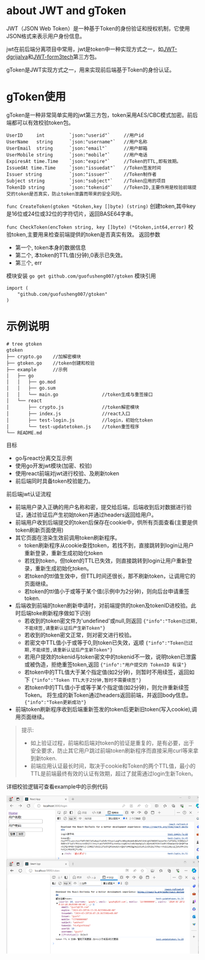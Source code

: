 
# about JWT and gToken
JWT（JSON Web Token）是一种基于Token的身份验证和授权机制，它使用JSON格式来表示用户身份信息。

jwt在前后端分离项目中常用，jwt是token中一种实现方式之一，如[JWT-dgrijalva](https://pkg.go.dev/github.com/dgrijalva/jwt-go)和[JWT-form3tech](https://pkg.go.dev/github.com/form3tech-oss/jwt-go@v3.2.5+incompatible#section-documentation)第三方包。


gToken是JWT实现方式之一，用来实现前后端基于Token的身份认证。

# gToken使用
gToken是一种非常简单实用的jwt第三方包，token采用AES/CBC模式加密。前后端都可以有效校验token包。
```text
UserID     int         `json:"userid"`     //用户id
UserName   string      `json:"username"`   //用户名称
UserEmail  string      `json:"email"`      //用户邮箱
UserMobile string      `json:"mobile"`     //用户电话
ExpiresAt time.Time    `json:"expire"`     //Token的TTL,即有效期。
IssuedAt time.Time     `json:"issuedat"`   //Token签发时间
Issuer string          `json:"issuer"`     //Token制作者
Subject string         `json:"subject"`    //Token应用的项目
TokenID string         `json:"tokenid"`    //TokenID,主要作用是校验前端提交的token是否真实，防止token泄露而带来的安全风险。
```

`func CreateToken(gtoken *Gtoken,key []byte) (string)`
创建token,其中key是16位或24位或32位的字符切片，返回BASE64字串。

`func CheckToken(encToken string, key []byte) (*Gtoken,int64,error)`
校验token,主要用来检查前端提供的token是否真实有效。
返回参数
- 第一个, token本身的数据信息
- 第二个, 本token的TTL值(分钟),0表示已失效。
- 第三个, err

模块安装
`go get github.com/guofusheng007/gtoken`
模块引用
```text
import (
	"github.com/guofusheng007/gtoken"
)
```

# 示例说明
```text
# tree gtoken
gtoken
├── crypto.go    //加解密模块
├── gtoken.go    //token创建和校验
├── example      //示例
│   ├── go
│   │   ├── go.mod
│   │   ├── go.sum
│   │   └── main.go                //token生成与重签接口
│   └── react
│       ├── crypto.js              //token解密模块
│       ├── index.js               //react入口
│       ├── test-login.js          //login，初始化token
│       └── test-updatetoken.js    //token重签程序
└── README.md
```

目标
- go与react分离交互示例
- 使用go开发jwt模块(加密、校验)
- 使用react前端对jwt进行校验、及刷新token
- 前后端同时具备token校验能力。


前后端jwt认证流程
- 前端用户录入正确的用户名称和密，提交给后端，后端收到后对数据进行验证，通过验证后产生初始token并通过headers返回给用户。
- 前端用户收到后端提交的token后保存在cookie中，供所有页面查看(主要是供token刷新页面使用)
- 其它页面在渲染生效前调用token刷新程序。
  - token刷新程序从cookie查找token，若找不到，直接跳转到login让用户重新登录，重新生成初始化token
  - 若找到token，但token的TTL已失效，则直接跳转到login让用户重新登录，重新生成初始化token。
  - 若token的ttl值生效中，但TTL时间还很长，那不刷新token，让调用它的页面继续。
  - 若token的ttl值小于或等于某个值(示例中为2分钟)，则向后台申请重签token.
- 后端收到前端的token刷新申请时，对前端提供的token及tokenID进校验。此时后端toke刷新程序做如下识别
  - 若收到的token密文件为'undefined'或null,则返回
    `{"info":"Token已过期,不能续签,请重新认证后产生新Token"}`
  - 若收到的token密文正常，则对密文进行校验。
  - 若密文中TTL值小于或等于0,则token已失效，返顺
    `{"info":"Token已过期,不能续签,请重新认证后产生新Token"}`
  - 若用户提效的tokenid与token密文中的tokenid不一致，说明token已泄露或被伪造，拒绝重签token,返回
    `{"info":"用户提交的 TokenID 有误"}`
  - 若token中的TTL值大于某个指定值(如2分钟)，则暂时不用续签，返回如下
    `{"info":"Token TTL大于2分钟,暂时不需要续签"}`
  - 若token中的TTL值小于或等于某个指定值(如2分钟)，则允许重新续签Token。
    将生成的新Token通过headers返回前端，并返回body信息。
    `{"info":"Token更新成功"}`
- 前端token刷新程序收到后端重新签发的token后更新旧token(写入cookie),调用页面继续。

> 提示:
> - 如上验证过程，前端和后端对token的验证是重复的，是有必要，出于安全要求，防止其它用户跳过前端token刷新程序而直接采用curl等来拿到新token.
> - 前端应用认证最长时间，取决于cookie和Token的两个TTL值，最小的TTL是前端最终有效的认证有效期，超过了就需通过login生新Token。


详细校验逻辑可查看example中的示例代码

<img  src='./test.png' />





